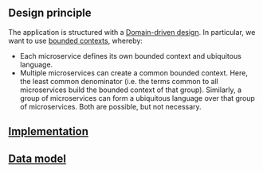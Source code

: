 ## Design principle

The application is structured with a [Domain-driven design][ddd]. In particular, we want to use
[bounded contexts][boundedContext], whereby:
- Each microservice defines its own bounded context and ubiquitous language. 
- Multiple microservices can create a common bounded context. Here, the least common denominator
  (i.e. the terms common to all microservices build the bounded context of that group). Similarly,
  a group of microservices can form a ubiquitous language over that group of microservices. Both are
  possible, but not necessary.

## [Implementation][implementation]

## [Data model][dataModel]

[ddd]: https://en.wikipedia.org/wiki/Domain-driven_design
[boundedContext]: https://en.wikipedia.org/wiki/Domain-driven_design#Bounded_context
[implementation]: implementation/README.md
[dataModel]: datamodel/README.md